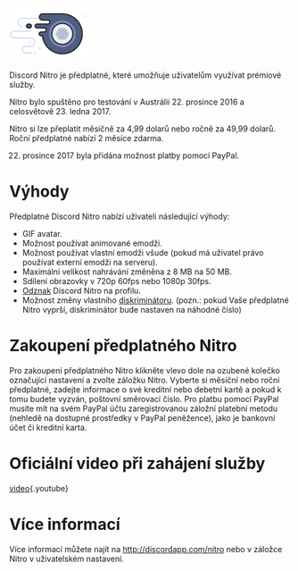 <!-- TITLE: Nitro -->
<!-- SUBTITLE: Podpořte vývoj Discordu -->

![Odznak Nitro](/uploads/nitro/nitrobadge.png "Odznak Nitro")

Discord Nitro je předplatné, které umožňuje uživatelům využívat prémiové služby.

Nitro bylo spuštěno pro testování v Austrálii 22. prosince 2016 a celosvětově 23. ledna 2017.

Nitro si lze přeplatit měsíčně za 4,99 dolarů nebo ročně za 49,99 dolarů. Roční předplatné nabízí 2 měsíce zdarma.

22. prosince 2017 byla přidána možnost platby pomocí PayPal.

# Výhody
Předplatné Discord Nitro nabízí uživateli následující výhody:

* GIF avatar.
* Možnost používat animované emodži.
* Možnost používat vlastní emodži všude (pokud má uživatel právo používat externí emodži na serveru).
* Maximální velikost nahrávání změněna z 8 MB na 50 MB.
* Sdílení obrazovky v 720p 60fps nebo 1080p 30fps.
* [Odznak](/badges) Discord Nitro na profilu.
* Možnost změny vlastního [diskriminátoru](/discriminator). (pozn.:  pokud Vaše předplatné Nitro vyprší, diskriminátor bude nastaven na náhodné číslo)

# Zakoupení předplatného Nitro
Pro zakoupení předplatného Nitro klikněte vlevo dole na ozubené kolečko označující nastavení a zvolte záložku Nitro. Vyberte si měsíční nebo roční předplatné, zadejte informace o své kreditní nebo debetní kartě a pokud k tomu budete vyzván, poštovní směrovací číslo. Pro platbu pomocí PayPal musíte mít na svém PayPal účtu zaregistrovanou záložní platební metodu (nehledě na dostupné prostředky v PayPal peněžence), jako je bankovní účet či kreditní karta.
# Oficiální video při zahájení služby

[video](https://www.youtube.com/watch?v=psIIWROIvtM){.youtube}


# Více informací
Více informací můžete najít na http://discordapp.com/nitro nebo v záložce Nitro v uživatelském nastavení.